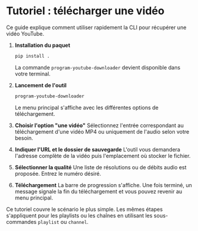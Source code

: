 # Tutoriel : télécharger une vidéo

Ce guide explique comment utiliser rapidement la CLI pour récupérer une vidéo YouTube.

1. **Installation du paquet**
   ```bash
   pip install .
   ```
   La commande `program-youtube-downloader` devient disponible dans votre terminal.

2. **Lancement de l'outil**
   ```bash
   program-youtube-downloader
   ```
   Le menu principal s'affiche avec les différentes options de téléchargement.

3. **Choisir l'option "une vidéo"**
   Sélectionnez l'entrée correspondant au téléchargement d'une vidéo MP4 ou uniquement de l'audio selon votre besoin.

4. **Indiquer l'URL et le dossier de sauvegarde**
   L'outil vous demandera l'adresse complète de la vidéo puis l'emplacement où stocker le fichier.

5. **Sélectionner la qualité**
   Une liste de résolutions ou de débits audio est proposée. Entrez le numéro désiré.

6. **Téléchargement**
   La barre de progression s'affiche. Une fois terminé, un message signale la fin du téléchargement et vous pouvez revenir au menu principal.

Ce tutoriel couvre le scénario le plus simple. Les mêmes étapes s'appliquent pour les playlists ou les chaînes en utilisant les sous-commandes `playlist` ou `channel`.
